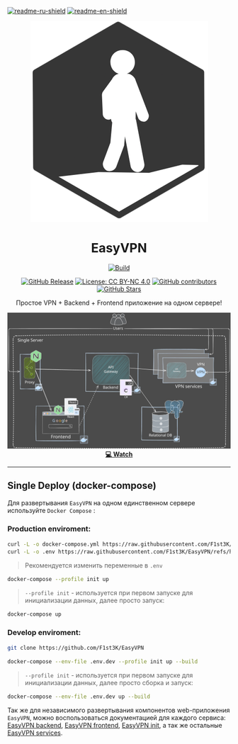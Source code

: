 [![readme-ru-shield]][readme-ru-url]
[![readme-en-shield]][readme-en-url]

[readme-ru-shield]: https://img.shields.io/badge/ru-blue
[readme-ru-url]: README.md
[readme-en-shield]: https://img.shields.io/badge/en-gray
[readme-en-url]: README.en_EN.md


<div align="center">

![Logo](.img/EasyVPN-logo.png)

# EasyVPN

[![Build](https://github.com/F1st3K/EasyVPN/actions/workflows/test-single-deploy.yml/badge.svg)](https://github.com/F1st3K/EasyVPN/actions/workflows/test-single-deploy.yml) 

[![GitHub Release](https://img.shields.io/github/v/release/F1st3K/EasyVPN)](https://hub.docker.com/u/easyvpn)
[![License: CC BY-NC 4.0](https://img.shields.io/badge/License-CC_BY--NC_4.0-lightgrey.svg)](https://creativecommons.org/licenses/by-nc/4.0/)
[![GitHub contributors](https://img.shields.io/github/contributors/F1st3K/EasyVPN)](https://GitHub.com/F1st3K/EasyVPN/graphs/contributors/) 
[![GitHub Stars](https://img.shields.io/github/stars/F1st3K/EasyVPN.svg)](https://github.com/F1st3K/EasyVPN/stargazers) 

Простое VPN + Backend + Frontend приложение на одном сервере!

[![System Design](.img/SystemDesign.excalidraw.svg)**💻 Watch**](https://www.youtube.com/watch?v=nR8FZ8_98pk)

---

</div>

## Single Deploy (docker-compose)
Для развертывания `EasyVPN` на одном единственном сервере используйте `Docker Compose` :

### Production enviroment:

```bash
curl -L -o docker-compose.yml https://raw.githubusercontent.com/F1st3K/EasyVPN/refs/heads/main/docker-compose.yml && \
curl -L -o .env https://raw.githubusercontent.com/F1st3K/EasyVPN/refs/heads/main/.env.dev
```

> Рекомендуется изменить переменные в `.env`

```bash
docker-compose --profile init up
```

> `--profile init` -  используется при первом запуске для инициализации данных, далее просто запуск:
```bash
docker-compose up
```

### Develop enviroment:

```bash
git clone https://github.com/F1st3K/EasyVPN
```

```bash
docker-compose --env-file .env.dev --profile init up --build
```

> `--profile init` -  используется при первом запуске для инициализации данных, далее просто сборка и запуск:
```bash
docker-compose --env-file .env.dev up --build
```

Так же для независимого развертывания компонентов web-приложения `EasyVPN`, можно воспользоваться документацией для каждого сервиса:
[EasyVPN backend](backend/README.md), [EasyVPN frontend](/frontend/README.md), [EasyVPN init](/init/README.md), а так же остальные [EasyVPN services](/services/README.md).
